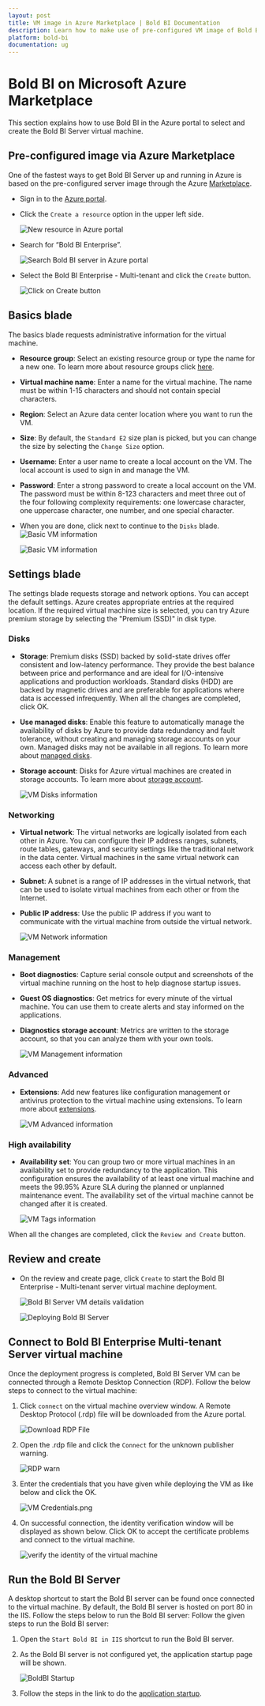 ```yaml
---
layout: post
title: VM image in Azure Marketplace | Bold BI Documentation
description: Learn how to make use of pre-configured VM image of Bold BI in Azure Marketplace and get your Bold BI server setup with no additional steps.
platform: bold-bi
documentation: ug
---
```


# Bold BI on Microsoft Azure Marketplace
This section explains how to use Bold BI in the Azure portal to select and create the Bold BI Server virtual machine.

## Pre-configured image via Azure Marketplace
One of the fastest ways to get Bold BI Server up and running in Azure is based on the pre-configured server image through the Azure [Marketplace](https://azuremarketplace.microsoft.com/en-us/marketplace/apps/syncfusion.bold-bi-enterprise-multi-tenant). 

* Sign in to the [Azure portal](https://portal.azure.com/).
* Click the `Create a resource` option in the upper left side.

    ![New resource in Azure portal](/static/assets/installation-and-deployment/images/portal-new.png)
* Search for “Bold BI Enterprise”.

    ![Search Bold BI server in Azure portal](/static/assets/installation-and-deployment/images/portal-search.png)
* Select the Bold BI Enterprise - Multi-tenant and click the `Create` button.

    ![Click on Create button](/static/assets/installation-and-deployment/images/click-create.png)

## Basics blade
The basics blade requests administrative information for the virtual machine.

* **Resource group**: Select an existing resource group or type the name for a new one. To learn more about resource groups click [here](https://docs.microsoft.com/en-us/azure/azure-resource-manager/resource-group-overview#resource-groups).
* **Virtual machine name**:  Enter a name for the virtual machine. The name must be within 1-15 characters and should not contain special characters.
* **Region**: Select an Azure data center location where you want to run the VM.
* **Size**: By default, the `Standard E2` size plan is picked, but you can change the size by selecting the `Change Size` option.
* **Username**: Enter a user name to create a local account on the VM. The local account is used to sign in and manage the VM. 
* **Password**: Enter a strong password to create a local account on the VM. The password must be within 8-123 characters and meet three out of the four following complexity requirements: one lowercase character, one uppercase character, one number, and one special character.
* When you are done, click next to continue to the `Disks` blade.  
    ![Basic VM information](/static/assets/installation-and-deployment/images/vm-rsgroup-detail.png)

    ![Basic VM information](/static/assets/installation-and-deployment/images/vm-admin-detail.png)

## Settings blade
The settings blade requests storage and network options. You can accept the default settings. Azure creates appropriate entries at the required location. If the required virtual machine size is selected, you can try Azure premium storage by selecting the "Premium (SSD)" in disk type.

### Disks
* **Storage**: Premium disks (SSD) backed by solid-state drives offer consistent and low-latency performance. They provide the best balance between price and performance and are ideal for I/O-intensive applications and production workloads. Standard disks (HDD) are backed by magnetic drives and are preferable for applications where data is accessed infrequently. When all the changes are completed, click OK.
* **Use managed disks**: Enable this feature to automatically manage the availability of disks by Azure to provide data redundancy and fault tolerance, without creating and managing storage accounts on your own. Managed disks may not be available in all regions. To learn more about [managed disks](https://docs.microsoft.com/en-us/azure/storage/storage-managed-disks-overview).
* **Storage account**: Disks for Azure virtual machines are created in storage accounts. To learn more about [storage account](https://docs.microsoft.com/en-us/azure/storage/blobs/storage-blobs-overview).

    ![VM Disks information](/static/assets/installation-and-deployment/images/vm-disk-detail.png)  

### Networking
* **Virtual network**: The virtual networks are logically isolated from each other in Azure. You can configure their IP address ranges, subnets, route tables, gateways, and security settings like the traditional network in the data center. Virtual machines in the same virtual network can access each other by default.
* **Subnet**: A subnet is a range of IP addresses in the virtual network, that can be used to isolate virtual machines from each other or from the Internet.
* **Public IP address**: Use the public IP address if you want to communicate with the virtual machine from outside the virtual network.

    ![VM Network information](/static/assets/installation-and-deployment/images/vm-network-detail.png)

### Management
* **Boot diagnostics**: Capture serial console output and screenshots of the virtual machine running on the host to help diagnose startup issues.
* **Guest OS diagnostics**: Get metrics for every minute of the virtual machine. You can use them to create alerts and stay informed on the applications.
* **Diagnostics storage account**: Metrics are written to the storage account, so that you can analyze them with your own tools.

    ![VM Management information](/static/assets/installation-and-deployment/images/vm-mgmt-detail.png)

### Advanced
* **Extensions**: Add new features like configuration management or antivirus protection to the virtual machine using extensions. To learn more about [extensions](https://docs.microsoft.com/en-us/azure/virtual-machines/extensions/features-windows).

    ![VM Advanced information](/static/assets/installation-and-deployment/images/vm-advncd-detail.png)

### High availability
* **Availability set**: You can group two or more virtual machines in an availability set to provide redundancy to the application. This configuration ensures the availability of at least one virtual machine and meets the 99.95% Azure SLA during the planned or unplanned maintenance event. The availability set of the virtual machine cannot be changed after it is created.  

    ![VM Tags information](/static/assets/installation-and-deployment/images/vm-tags-detail.png)

When all the changes are completed, click the `Review and Create` button.

## Review and create
* On the review and create page, click `Create` to start the Bold BI Enterprise - Multi-tenant server virtual machine deployment.

    ![Bold BI Server VM details validation](/static/assets/installation-and-deployment/images/vm-detail.png)

    ![Deploying Bold BI Server](/static/assets/installation-and-deployment/images/vm-deploy.png)

## Connect to Bold BI Enterprise Multi-tenant Server virtual machine

Once the deployment progress is completed, Bold BI Server VM can be connected through a Remote Desktop Connection (RDP).
Follow the below steps to connect to the virtual machine:

1. Click `connect` on the virtual machine overview window. A Remote Desktop Protocol (.rdp) file will be downloaded from the Azure portal.

    ![Download RDP File](/static/assets/installation-and-deployment/images/vm-connect.png)
2. Open the .rdp file and click the `Connect` for the unknown publisher warning.
    
    ![RDP warn](/static/assets/installation-and-deployment/images/rdp-warn.png)
3. Enter the credentials that you have given while deploying the VM as like below and click the OK.  

    ![VM Credentials.png](/static/assets/installation-and-deployment/images/vm-credentials.png)
4. On successful connection, the identity verification window will be displayed as shown below. Click OK to accept the certificate problems and connect to the virtual machine.

    ![verify the identity of the virtual machine](/static/assets/installation-and-deployment/images/cert-warning.png)
    
## Run the Bold BI Server
A desktop shortcut to start the Bold BI server can be found once connected to the virtual machine. By default, the Bold BI server is hosted on port 80 in the IIS. Follow the steps below to run the Bold BI server:
Follow the given steps to run the Bold BI server:
1. Open the `Start Bold BI in IIS` shortcut to run the Bold BI server.
2. As the Bold BI server is not configured yet, the application startup page will be shown.  

    ![BoldBI Startup](/static/assets/installation-and-deployment/images/boldbi-startup.png)  
3. Follow the steps in the link to do the [application startup](/application-startup/).  